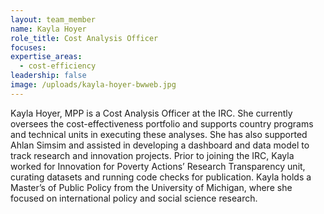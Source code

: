 ```yaml
---
layout: team_member
name: Kayla Hoyer
role_title: Cost Analysis Officer
focuses:
expertise_areas:
  - cost-efficiency
leadership: false
image: /uploads/kayla-hoyer-bwweb.jpg
---
```


Kayla Hoyer, MPP is a Cost Analysis Officer at the IRC. She currently oversees the cost-effectiveness portfolio and supports country programs and technical units in executing these analyses. She has also supported Ahlan Simsim and assisted in developing a dashboard and data model to track research and innovation projects. Prior to joining the IRC, Kayla worked for Innovation for Poverty Actions’ Research Transparency unit, curating datasets and running code checks for publication. Kayla holds a Master’s of Public Policy from the University of Michigan, where she focused on international policy and social science research.&nbsp;